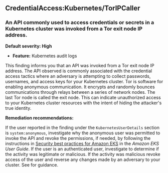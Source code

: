 CredentialAccess:Kubernetes/TorIPCaller
---------------------------------------


### An API commonly used to access credentials or secrets in a Kubernetes cluster was invoked from a Tor exit node IP address.


**Default severity: High**


 * **Feature:** Kubernetes audit logs

This finding informs you that an API was invoked from a Tor exit node IP address. The API observed is commonly associated with the credential access tactics where an adversary is attempting to collect passwords, usernames, and access keys for your Kubernetes cluster. Tor is software for enabling anonymous communication. It encrypts and randomly bounces communications through relays between a series of network nodes. The last Tor node is called the exit node. This can indicate unauthorized access to your Kubernetes cluster resources with the intent of hiding the attacker's true identity. 


**Remediation recommendations:**


If the user reported in the finding under the `KubernetesUserDetails` section is `system:anonymous`, investigate why the anonymous user was permitted to invoke the API and revoke the permissions, if needed, by following the instructions in [Security best practices for Amazon EKS](https://docs.aws.amazon.com/eks/latest/userguide/security-best-practices.html) in the *Amazon EKS User Guide*. If the user is an authenticated user, investigate to determine if the activity was legitimate or malicious. If the activity was malicious revoke access of the user and reverse any changes made by an adversary to your cluster. See  for guidance.

